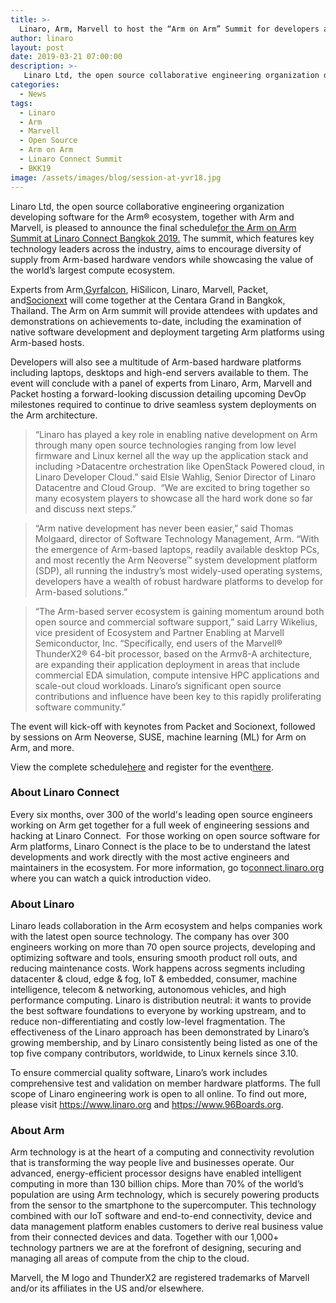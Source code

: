 ```yaml
---
title: >-
  Linaro, Arm, Marvell to host the “Arm on Arm” Summit for developers at Linaro Connect 
author: linaro
layout: post
date: 2019-03-21 07:00:00
description: >-
   Linaro Ltd, the open source collaborative engineering organization developing software for the Arm® ecosystem, together with Arm and Marvell, is pleased to announce the final schedule for the Arm on Arm Summit at Linaro Connect Bangkok 2019. The summit, which features key technology leaders across the industry, aims to encourage diversity of supply from Arm-based hardware vendors while showcasing the value of the world’s largest compute ecosystem. 
categories:
  - News
tags:
  - Linaro
  - Arm
  - Marvell
  - Open Source
  - Arm on Arm
  - Linaro Connect Summit
  - BKK19
image: /assets/images/blog/session-at-yvr18.jpg
---
```

Linaro Ltd, the open source collaborative engineering organization developing software for the Arm® ecosystem, together with Arm and Marvell, is pleased to announce the final schedule[for the Arm on Arm Summit at Linaro Connect Bangkok 2019.](https://connect.linaro.org/attend/arm-on-arm-summit/) The summit, which features key technology leaders across the industry, aims to encourage diversity of supply from Arm-based hardware vendors while showcasing the value of the world’s largest compute ecosystem.

Experts from Arm,[Gyrfalcon](https://www.gyrfalcontech.ai/), HiSilicon, Linaro, Marvell, Packet, and[Socionext](http://www.socionext.com/en/) will come together at the Centara Grand in Bangkok, Thailand. The Arm on Arm summit will provide attendees with updates and demonstrations on achievements to-date, including the examination of native software development and deployment targeting Arm platforms using Arm-based hosts.

Developers will also see a multitude of Arm-based hardware platforms including laptops, desktops and high-end servers available to them. The event will conclude with a panel of experts from Linaro, Arm, Marvell and Packet hosting a forward-looking discussion detailing upcoming DevOp milestones required to continue to drive seamless system deployments on the Arm architecture.

> “Linaro has played a key role in enabling native development on Arm through many open source technologies ranging from low level firmware and Linux kernel all the way up the application stack
> and including >Datacentre orchestration like OpenStack Powered cloud, in Linaro Developer Cloud.” said Elsie Wahlig, Senior Director of Linaro Datacentre and Cloud Group.  “We are excited to bring 
> together so many ecosystem players to showcase all the hard work done so far and discuss next steps.”

> “Arm native development has never been easier,” said Thomas Molgaard, director of Software Technology Management, Arm. “With the emergence of Arm-based laptops, readily available desktop PCs, and
> most recently the Arm Neoverse™ system development platform (SDP), all running the industry’s most widely-used operating systems, developers have a wealth of robust hardware platforms to develop
> for Arm-based solutions.”  

> “The Arm-based server ecosystem is gaining momentum around both open source and commercial software support,” said Larry Wikelius, vice president of Ecosystem and 
> Partner Enabling at Marvell Semiconductor, Inc. “Specifically, end users of the Marvell® ThunderX2® 64-bit processor, based on the Armv8-A architecture, are expanding their application deployment
> in areas that include commercial EDA simulation, compute intensive HPC applications and scale-out cloud workloads. Linaro’s significant open source contributions and influence have been key to this
> rapidly proliferating software community.” 

The event will kick-off with keynotes from Packet and Socionext, followed by sessions on Arm Neoverse, SUSE, machine learning (ML) for Arm on Arm, and more.

View the complete schedule[here](https://connect.linaro.org/schedule/) and register for the event[here](https://connect.linaro.org/register/).

### About Linaro Connect

Every six months, over 300 of the world's leading open source engineers working on Arm get together for a full week of engineering sessions and hacking at Linaro Connect.  For those working on open source software for Arm platforms, Linaro Connect is the place to be to understand the latest developments and work directly with the most active engineers and maintainers in the ecosystem. For more information, go to[connect.linaro.org](https://connect.linaro.org/) where you can watch a quick introduction video.

### About Linaro

Linaro leads collaboration in the Arm ecosystem and helps companies work with the latest open source technology. The company has over 300 engineers working on more than 70 open source projects, developing and optimizing software and tools, ensuring smooth product roll outs, and reducing maintenance costs. Work happens across segments including datacenter & cloud, edge & fog, IoT & embedded, consumer, machine intelligence, telecom & networking, autonomous vehicles, and high performance computing. Linaro is distribution neutral: it wants to provide the best software foundations to everyone by working upstream, and to reduce non-differentiating and costly low-level fragmentation. The effectiveness of the Linaro approach has been demonstrated by Linaro’s growing membership, and by Linaro consistently being listed as one of the top five company contributors, worldwide, to Linux kernels since 3.10.

To ensure commercial quality software, Linaro’s work includes comprehensive test and validation on member hardware platforms. The full scope of Linaro engineering work is open to all online. To find out more, please visit https://www.linaro.org and https://www.96Boards.org.

### About Arm

Arm technology is at the heart of a computing and connectivity revolution that is transforming the way people live and businesses operate. Our advanced, energy-efficient processor designs have enabled intelligent computing in more than 130 billion chips. More than 70% of the world’s population are using Arm technology, which is securely powering products from the sensor to the smartphone to the supercomputer. This technology combined with our IoT software and end-to-end connectivity, device and data management platform enables customers to derive real business value from their connected devices and data. Together with our 1,000+ technology partners we are at the forefront of designing, securing and managing all areas of compute from the chip to the cloud. 

Marvell, the M logo and ThunderX2 are registered trademarks of Marvell and/or its affiliates in the US and/or elsewhere.